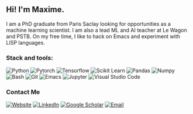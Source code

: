 <h2> Hi! I'm Maxime.</h2>

I am a PhD graduate from Paris Saclay looking for opportunities as a machine learning scientist. I am also a lead ML and AI teacher at Le Wagon and PSTB. On my free time, I like to hack on Emacs and experiment with LISP languages.

<h3> Stack and tools: </h3>

![Python](https://img.shields.io/badge/-Python-black?style=flat-square&logo=python)
![Pytorch](https://img.shields.io/badge/-Pytorch-black?style=flat-square&logo=pytorch)
![Tensorflow](https://img.shields.io/badge/-Tensorflow-black?style=flat-square&logo=tensorflow)
![Scikit Learn](https://img.shields.io/badge/-Sklearn-black?style=flat-square&logo=scikit-learn)
![Pandas](https://img.shields.io/badge/-Pandas-black?style=flat-square&logo=pandas)
![Numpy](https://img.shields.io/badge/-Numpy-black?style=flat-square&logo=numpy)
![Bash](https://img.shields.io/badge/-Bash-black?style=flat-square&logo=iterm2)
![Git](https://img.shields.io/badge/-Git-black?style=flat-square&logo=git)
![Emacs](https://img.shields.io/badge/-Emacs-black?style=flat-square&logo=gnuemacs)
![Jupyter](https://img.shields.io/badge/-Jupyter-black?style=flat-square&logo=jupyter)
![Visual Studio Code](https://img.shields.io/badge/-Visual%20Studio%20Code-black?style=flat-square&logo=visual-studio-code&logoColor=007ACC)


<h3> Contact Me </h3>

<a href="https://www.maximetreca.com/"><img alt="Website" src="https://img.shields.io/badge/Website-www.maximetreca.com-black?style=flat-square&logo=pagekit"></a>
<a href="https://www.linkedin.com/in/maxime-treca/"><img alt="LinkedIn" src="https://img.shields.io/badge/LinkedIn-Maxime%20Tréca-black?style=flat-square&logo=linkedin"></a>
<a href="https://scholar.google.com/citations?user=gzPfGFwAAAAJ&hl=en"><img alt="Google Scholar" src="https://img.shields.io/badge/Google%20Scholar-Maxime%20Tréca-black?style=flat-square&logo=googlescholar"></a>
<a href="mailto:maxime.treca@gmail.com"><img alt="Email" src="https://img.shields.io/badge/Email-maxime.treca@gmail.com-black?style=flat-square&logo=gmail"></a>
